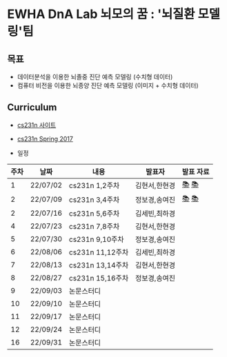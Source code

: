 # EWHA DnA Lab 뇌모의 꿈 : '뇌질환 모델링'팀

## 목표
- 데이터분석을 이용한 뇌졸중 진단 예측 모델링 (수치형 데이터)
- 컴퓨터 비전을 이용한 뇌종양 진단 예측 모델링 (이미지 + 수치형 데이터)


## Curriculum

- [cs231n 사이트](http://cs231n.stanford.edu/)
- [cs231n Spring 2017](https://www.youtube.com/playlist?list=PLC1qU-LWwrF64f4QKQT-Vg5Wr4qEE1Zxk)

- 일정

| 주차 | 날짜 | 내용 | 발표자 | 발표 자료|
|---|---|---|---|---|
|1|22/07/02|cs231n 1,2주차|김현서,한현경|[📚](Lecture1.pdf) [📚](Lecture2.pdf) |
|2|22/07/09|cs231n 3,4주차|정보경,송여진|[📚](Lecture3.pdf) [📚](Lecture4.pdf) |
|2|22/07/16|cs231n 5,6주차|김세빈,최하경|
|4|22/07/23|cs231n 7,8주차|김현서,한현경|
|5|22/07/30|cs231n 9,10주차|정보경,송여진|
|6|22/08/06|cs231n 11,12주차|김세빈,최하경|
|7|22/08/13|cs231n 13,14주차|김현서,한현경|
|8|22/08/27|cs231n 15,16주차|정보경,송여진|
|9|22/09/03|논문스터디|
|10|22/09/10|논문스터디|
|11|22/09/17|논문스터디|
|12|22/09/24|논문스터디|
|16|22/09/31|논문스터디|
